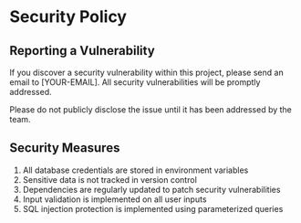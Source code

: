 # Security Policy

## Reporting a Vulnerability

If you discover a security vulnerability within this project, please send an email to [YOUR-EMAIL]. All security vulnerabilities will be promptly addressed.

Please do not publicly disclose the issue until it has been addressed by the team.

## Security Measures

1. All database credentials are stored in environment variables
2. Sensitive data is not tracked in version control
3. Dependencies are regularly updated to patch security vulnerabilities
4. Input validation is implemented on all user inputs
5. SQL injection protection is implemented using parameterized queries